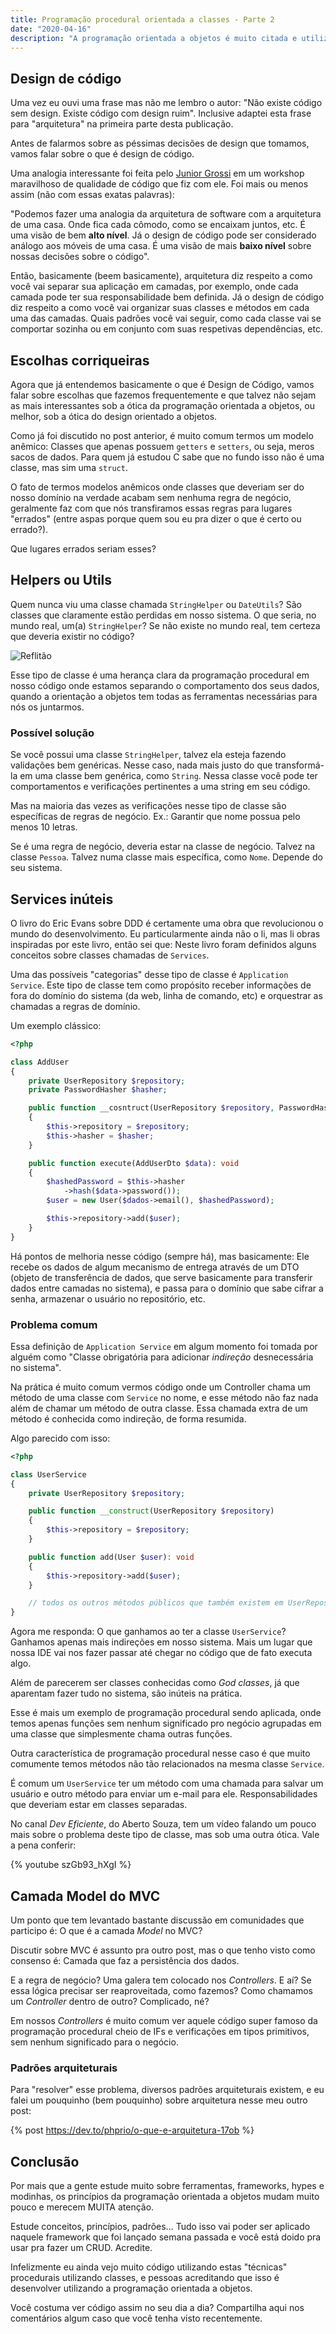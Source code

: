 ```yaml
---
title: Programação procedural orientada a classes - Parte 2
date: "2020-04-16"
description: "A programação orientada a objetos é muito citada e utilizada, mas será que você está fazendo da forma correta? Será que não está apenas usando classes na programação procedural?"
---
```

## Design de código

Uma vez eu ouvi uma frase mas não me lembro o autor: "Não existe código sem design. Existe código com design ruim". Inclusive adaptei esta frase para "arquitetura" na primeira parte desta publicação.

Antes de falarmos sobre as péssimas decisões de design que tomamos, vamos falar sobre o que é design de código.

Uma analogia interessante foi feita pelo [Junior Grossi](https://twitter.com/junior_grossi) em um workshop maravilhoso de qualidade de código que fiz com ele. Foi mais ou menos assim (não com essas exatas palavras):

"Podemos fazer uma analogia da arquitetura de software com a arquitetura de uma casa. Onde fica cada cômodo, como se encaixam juntos, etc. É uma visão de bem **alto nível**. Já o design de código pode ser considerado análogo aos móveis de uma casa. É uma visão de mais **baixo nível** sobre nossas decisões sobre o código".

Então, basicamente (beem basicamente), arquitetura diz respeito a como você vai separar sua aplicação em camadas, por exemplo, onde cada camada pode ter sua responsabilidade bem definida. Já o design de código diz respeito a como você vai organizar suas classes e métodos em cada uma das camadas. Quais padrões você vai seguir, como cada classe vai se comportar sozinha ou em conjunto com suas respetivas dependências, etc.

## Escolhas corriqueiras

Agora que já entendemos basicamente o que é Design de Código, vamos falar sobre escolhas que fazemos frequentemente e que talvez não sejam as mais interessantes sob a ótica da programação orientada a objetos, ou melhor, sob a ótica do design orientado a objetos.

Como já foi discutido no post anterior, é muito comum termos um modelo anêmico: Classes que apenas possuem `getters` e `setters`, ou seja, meros sacos de dados. Para quem já estudou C sabe que no fundo isso não é uma classe, mas sim uma `struct`.

O fato de termos modelos anêmicos onde classes que deveriam ser do nosso domínio na verdade acabam sem nenhuma regra de negócio, geralmente faz com que nós transfiramos essas regras para lugares "errados" (entre aspas porque quem sou eu pra dizer o que é certo ou errado?).

Que lugares errados seriam esses?

## Helpers ou Utils

Quem nunca viu uma classe chamada `StringHelper` ou `DateUtils`? São classes que claramente estão perdidas em nosso sistema. O que seria, no mundo real, um(a) `StringHelper`? Se não existe no mundo real, tem certeza que deveria existir no código?

![Reflitão](https://i.imgur.com/rc9OMWr.jpg)

Esse tipo de classe é uma herança clara da programação procedural em nosso código onde estamos separando o comportamento dos seus dados, quando a orientação a objetos tem todas as ferramentas necessárias para nós os juntarmos.

### Possível solução

Se você possui uma classe `StringHelper`, talvez ela esteja fazendo validações bem genéricas. Nesse caso, nada mais justo do que transformá-la em uma classe bem genérica, como `String`. Nessa classe você pode ter comportamentos e verificações pertinentes a uma string em seu código.

Mas na maioria das vezes as verificações nesse tipo de classe são específicas de regras de negócio. Ex.: Garantir que nome possua pelo menos 10 letras.

Se é uma regra de negócio, deveria estar na classe de negócio. Talvez na classe `Pessoa`. Talvez numa classe mais específica, como `Nome`. Depende do seu sistema.

## Services inúteis

O livro do Eric Evans sobre DDD é certamente uma obra que revolucionou o mundo do desenvolvimento. Eu particularmente ainda não o li, mas li obras inspiradas por este livro, então sei que: Neste livro foram definidos alguns conceitos sobre classes chamadas de `Services`.

Uma das possíveis "categorias" desse tipo de classe é `Application Service`. Este tipo de classe tem como propósito receber informações de fora do domínio do sistema (da web, linha de comando, etc) e orquestrar as chamadas a regras de domínio.

Um exemplo clássico:

```php
<?php

class AddUser
{
    private UserRepository $repository;
    private PasswordHasher $hasher;

    public function __cosntruct(UserRepository $repository, PasswordHasher $hasher)
    {
        $this->repository = $repository;
        $this->hasher = $hasher;
    }

    public function execute(AddUserDto $data): void
    {
        $hashedPassword = $this->hasher
            ->hash($data->password());
        $user = new User($dados->email(), $hashedPassword);

        $this->repository->add($user);
    }
}
```

Há pontos de melhoria nesse código (sempre há), mas basicamente: Ele recebe os dados de algum mecanismo de entrega através de um DTO (objeto de transferência de dados, que serve basicamente para transferir dados entre camadas no sistema), e passa para o domínio que sabe cifrar a senha, armazenar o usuário no repositório, etc.

### Problema comum

Essa definição de `Application Service` em algum momento foi tomada por alguém como "Classe obrigatória para adicionar _indireção_ desnecessária no sistema".

Na prática é muito comum vermos código onde um Controller chama um método de uma classe com `Service` no nome, e esse método não faz nada além de chamar um método de outra classe. Essa chamada extra de um método é conhecida como indireção, de forma resumida.

Algo parecido com isso:

```php
<?php

class UserService
{
    private UserRepository $repository;

    public function __construct(UserRepository $repository)
    {
        $this->repository = $repository;
    }

    public function add(User $user): void
    {
        $this->repository->add($user);
    }

    // todos os outros métodos públicos que também existem em UserRepository
}
```

Agora me responda: O que ganhamos ao ter a classe `UserService`? Ganhamos apenas mais indireções em nosso sistema. Mais um lugar que nossa IDE vai nos fazer passar até chegar no código que de fato executa algo.

Além de parecerem ser classes conhecidas como _God classes_, já que aparentam fazer tudo no sistema, são inúteis na prática.

Esse é mais um exemplo de programação procedural sendo aplicada, onde temos apenas funções sem nenhum significado pro negócio agrupadas em uma classe que simplesmente chama outras funções.

Outra característica de programação procedural nesse caso é que muito comumente temos métodos não tão relacionados na mesma classe `Service`.

É comum um `UserService` ter um método com uma chamada para salvar um usuário e outro método para enviar um e-mail para ele. Responsabilidades que deveriam estar em classes separadas.

No canal _Dev Eficiente_, do Aberto Souza, tem um vídeo falando um pouco mais sobre o problema deste tipo de classe, mas sob uma outra ótica. Vale a pena conferir:

{% youtube szGb93_hXgI %}

## Camada Model do MVC

Um ponto que tem levantado bastante discussão em comunidades que participo é: O que é a camada _Model_ no MVC?

Discutir sobre MVC é assunto pra outro post, mas o que tenho visto como consenso é: Camada que faz a persistência dos dados.

E a regra de negócio? Uma galera tem colocado nos _Controllers_. E aí? Se essa lógica precisar ser reaproveitada, como fazemos? Como chamamos um _Controller_ dentro de outro? Complicado, né?

Em nossos _Controllers_ é muito comum ver aquele código super famoso da programação procedural cheio de IFs e verificações em tipos primitivos, sem nenhum significado para o negócio.

### Padrões arquiteturais

Para "resolver" esse problema, diversos padrões arquiteturais existem, e eu falei um pouquinho (bem pouquinho) sobre arquitetura nesse meu outro post: 

{% post https://dev.to/phprio/o-que-e-arquitetura-17ob %}

## Conclusão

Por mais que a gente estude muito sobre ferramentas, frameworks, hypes e modinhas, os princípios da programação orientada a objetos mudam muito pouco e merecem MUITA atenção.

Estude conceitos, princípios, padrões... Tudo isso vai poder ser aplicado naquele framework que foi lançado semana passada e você está doido pra usar pra fazer um CRUD. Acredite.

Infelizmente eu ainda vejo muito código utilizando estas "técnicas" procedurais utilizando classes, e pessoas acreditando que isso é desenvolver utilizando a programação orientada a objetos.

Você costuma ver código assim no seu dia a dia? Compartilha aqui nos comentários algum caso que você tenha visto recentemente.
